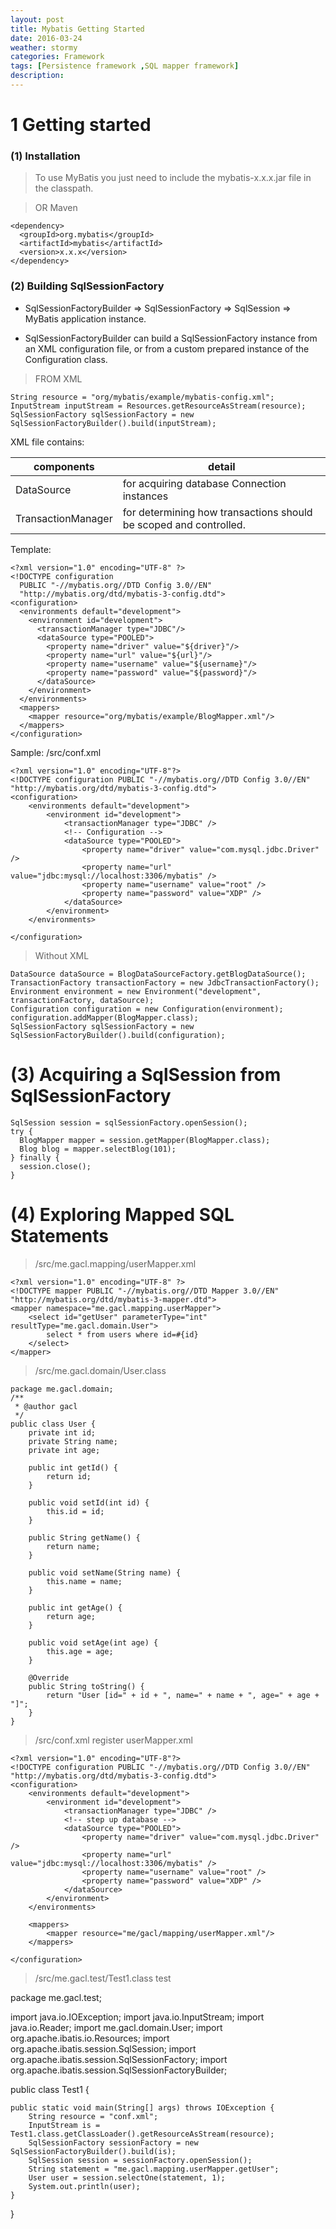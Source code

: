 ```yaml
---
layout: post
title: Mybatis Getting Started
date: 2016-03-24
weather: stormy
categories: Framework
tags: [Persistence framework ,SQL mapper framework]
description: 
---
```


# 1 Getting started

### (1) Installation
> To use MyBatis you just need to include the mybatis-x.x.x.jar file in the classpath.

> OR Maven

	<dependency>
	  <groupId>org.mybatis</groupId>
	  <artifactId>mybatis</artifactId>
	  <version>x.x.x</version>
	</dependency>

### (2) Building SqlSessionFactory 

- SqlSessionFactoryBuilder => SqlSessionFactory => SqlSession => MyBatis application instance. 

- SqlSessionFactoryBuilder can build a SqlSessionFactory instance from an XML configuration file, or from a custom prepared instance of the Configuration class.

> FROM XML

	String resource = "org/mybatis/example/mybatis-config.xml";
	InputStream inputStream = Resources.getResourceAsStream(resource);
	SqlSessionFactory sqlSessionFactory = new SqlSessionFactoryBuilder().build(inputStream);
 
XML file contains:

components|detail
---|---
DataSource |  for acquiring database Connection instances	
TransactionManager |  for determining how transactions should be scoped and controlled. 	

Template:

	<?xml version="1.0" encoding="UTF-8" ?>
	<!DOCTYPE configuration
	  PUBLIC "-//mybatis.org//DTD Config 3.0//EN"
	  "http://mybatis.org/dtd/mybatis-3-config.dtd">
	<configuration>
	  <environments default="development">
	    <environment id="development">
	      <transactionManager type="JDBC"/>
	      <dataSource type="POOLED">
	        <property name="driver" value="${driver}"/>
	        <property name="url" value="${url}"/>
	        <property name="username" value="${username}"/>
	        <property name="password" value="${password}"/>
	      </dataSource>
	    </environment>
	  </environments>
	  <mappers>
	    <mapper resource="org/mybatis/example/BlogMapper.xml"/>
	  </mappers>
	</configuration>

Sample: /src/conf.xml

	<?xml version="1.0" encoding="UTF-8"?>
	<!DOCTYPE configuration PUBLIC "-//mybatis.org//DTD Config 3.0//EN" "http://mybatis.org/dtd/mybatis-3-config.dtd">
	<configuration>
	    <environments default="development">
	        <environment id="development">
	            <transactionManager type="JDBC" />
	            <!-- Configuration -->
	            <dataSource type="POOLED">
	                <property name="driver" value="com.mysql.jdbc.Driver" />
	                <property name="url" value="jdbc:mysql://localhost:3306/mybatis" />
	                <property name="username" value="root" />
	                <property name="password" value="XDP" />
	            </dataSource>
	        </environment>
	    </environments>
	    
	</configuration>

>Without XML 

	DataSource dataSource = BlogDataSourceFactory.getBlogDataSource();
	TransactionFactory transactionFactory = new JdbcTransactionFactory();
	Environment environment = new Environment("development", transactionFactory, dataSource);
	Configuration configuration = new Configuration(environment);
	configuration.addMapper(BlogMapper.class);
	SqlSessionFactory sqlSessionFactory = new SqlSessionFactoryBuilder().build(configuration);

# (3) Acquiring a SqlSession from SqlSessionFactory

	SqlSession session = sqlSessionFactory.openSession();
	try {
	  BlogMapper mapper = session.getMapper(BlogMapper.class);
	  Blog blog = mapper.selectBlog(101);
	} finally {
	  session.close();
	}	

# (4) Exploring Mapped SQL Statements

> /src/me.gacl.mapping/userMapper.xml

	<?xml version="1.0" encoding="UTF-8" ?>
	<!DOCTYPE mapper PUBLIC "-//mybatis.org//DTD Mapper 3.0//EN" "http://mybatis.org/dtd/mybatis-3-mapper.dtd">
	<mapper namespace="me.gacl.mapping.userMapper">
		<select id="getUser" parameterType="int" resultType="me.gacl.domain.User">
	        select * from users where id=#{id}
	    </select>
	</mapper>	

> /src/me.gacl.domain/User.class

	package me.gacl.domain;
	/**
	 * @author gacl
	 */
	public class User {
	    private int id;
	    private String name;
	    private int age;

	    public int getId() {
	        return id;
	    }

	    public void setId(int id) {
	        this.id = id;
	    }

	    public String getName() {
	        return name;
	    }

	    public void setName(String name) {
	        this.name = name;
	    }

	    public int getAge() {
	        return age;
	    }

	    public void setAge(int age) {
	        this.age = age;
	    }

	    @Override
	    public String toString() {
	        return "User [id=" + id + ", name=" + name + ", age=" + age + "]";
	    }
	}

>/src/conf.xml  register userMapper.xml 

	<?xml version="1.0" encoding="UTF-8"?>
	<!DOCTYPE configuration PUBLIC "-//mybatis.org//DTD Config 3.0//EN" "http://mybatis.org/dtd/mybatis-3-config.dtd">
	<configuration>
	    <environments default="development">
	        <environment id="development">
	            <transactionManager type="JDBC" />
	            <!-- step up database -->
	            <dataSource type="POOLED">
	                <property name="driver" value="com.mysql.jdbc.Driver" />
	                <property name="url" value="jdbc:mysql://localhost:3306/mybatis" />
	                <property name="username" value="root" />
	                <property name="password" value="XDP" />
	            </dataSource>
	        </environment>
	    </environments>
	    
	    <mappers>
	        <mapper resource="me/gacl/mapping/userMapper.xml"/>
	    </mappers>
	    
	</configuration>

> /src/me.gacl.test/Test1.class  test

package me.gacl.test;

import java.io.IOException;
import java.io.InputStream;
import java.io.Reader;
import me.gacl.domain.User;
import org.apache.ibatis.io.Resources;
import org.apache.ibatis.session.SqlSession;
import org.apache.ibatis.session.SqlSessionFactory;
import org.apache.ibatis.session.SqlSessionFactoryBuilder;

public class Test1 {

    public static void main(String[] args) throws IOException {
        String resource = "conf.xml";
        InputStream is = Test1.class.getClassLoader().getResourceAsStream(resource);
        SqlSessionFactory sessionFactory = new SqlSessionFactoryBuilder().build(is);
        SqlSession session = sessionFactory.openSession();
        String statement = "me.gacl.mapping.userMapper.getUser";
        User user = session.selectOne(statement, 1);
        System.out.println(user);
    }
} 

